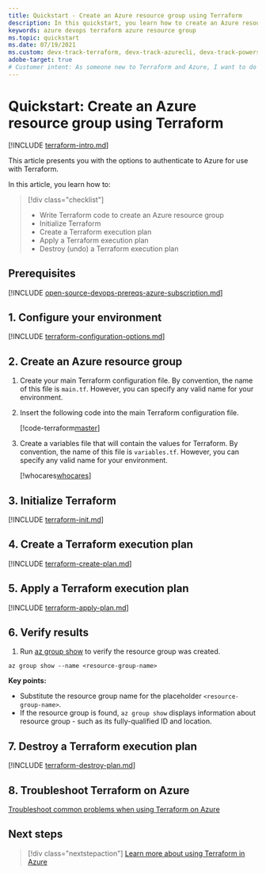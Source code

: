 ```yaml
---
title: Quickstart - Create an Azure resource group using Terraform
description: In this quickstart, you learn how to create an Azure resource group using Terraform
keywords: azure devops terraform azure resource group
ms.topic: quickstart
ms.date: 07/19/2021
ms.custom: devx-track-terraform, devx-track-azurecli, devx-track-powershell
adobe-target: true
# Customer intent: As someone new to Terraform and Azure, I want to do something simple to confirm my Terraform installation.
---
```


# Quickstart: Create an Azure resource group using Terraform

[!INCLUDE [terraform-intro.md](includes/terraform-intro.md)]

This article presents you with the options to authenticate to Azure for use with Terraform.

In this article, you learn how to:
> [!div class="checklist"]
> * Write Terraform code to create an Azure resource group
> * Initialize Terraform
> * Create a Terraform execution plan
> * Apply a Terraform execution plan
> * Destroy (undo) a Terraform execution plan

## Prerequisites

[!INCLUDE [open-source-devops-prereqs-azure-subscription.md](../includes/open-source-devops-prereqs-azure-subscription.md)]

## 1. Configure your environment

[!INCLUDE [terraform-configuration-options.md](includes/terraform-configuration-options.md)]

## 2. Create an Azure resource group

1. Create your main Terraform configuration file. By convention, the name of this file is `main.tf`. However, you can specify any valid name for your environment.

1. Insert the following code into the main Terraform configuration file.

    [!code-terraform[master](../../terraform_samples/quickstart/101-create-resource-group/main.tf)]

1. Create a variables file that will contain the values for Terraform. By convention, the name of this file is `variables.tf`. However, you can specify any valid name for your environment.

    [!whocares[whocares](../../terraform_samples/quickstart/101-create-resource-group/variables.tf)]

## 3. Initialize Terraform

[!INCLUDE [terraform-init.md](includes/terraform-init.md)]

## 4. Create a Terraform execution plan

[!INCLUDE [terraform-create-plan.md](includes/terraform-create-plan.md)]

## 5. Apply a Terraform execution plan

[!INCLUDE [terraform-apply-plan.md](includes/terraform-apply-plan.md)]

## 6. Verify results

1. Run [az group show](/cli/azure/group?#az_group_show) to verify the resource group was created.

```azurecli
az group show --name <resource-group-name>
```

**Key points:**

- Substitute the resource group name for the placeholder `<resource-group-name>`.
- If the resource group is found, `az group show` displays information about resource group - such as its fully-qualified ID and location.

## 7. Destroy a Terraform execution plan

[!INCLUDE [terraform-destroy-plan.md](includes/terraform-destroy-plan.md)]

## 8. Troubleshoot Terraform on Azure

[Troubleshoot common problems when using Terraform on Azure](troubleshoot.md)

## Next steps

> [!div class="nextstepaction"] 
> [Learn more about using Terraform in Azure](/azure/terraform)